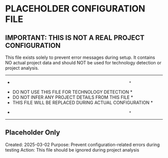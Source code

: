 # PLACEHOLDER CONFIGURATION FILE
      
## IMPORTANT: THIS IS NOT A REAL PROJECT CONFIGURATION

This file exists solely to prevent error messages during setup.
It contains NO actual project data and should NOT be used for
technology detection or project analysis.

* * * * * * * * * * * * * * * * * * * * * * * * * * * * * *
*                                                         *
*  DO NOT USE THIS FILE FOR TECHNOLOGY DETECTION          *
*  DO NOT INFER ANY PROJECT DETAILS FROM THIS FILE        *
*  THIS FILE WILL BE REPLACED DURING ACTUAL CONFIGURATION *
*                                                         *
* * * * * * * * * * * * * * * * * * * * * * * * * * * * * *

## Placeholder Only
Created: 2025-03-02
Purpose: Prevent configuration-related errors during testing
Action: This file should be ignored during project analysis